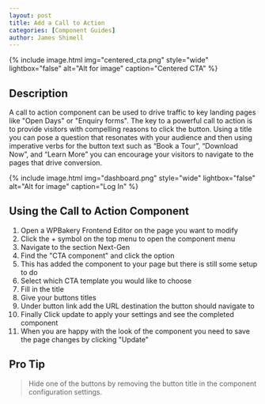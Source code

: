 ```yaml
---
layout: post
title: Add a Call to Action
categories: [Component Guides]
author: James Shimell
---
```

{% include image.html img="centered_cta.png" style="wide" lightbox="false" alt="Alt for image" caption="Centered CTA" %}


## Description

A call to action component can be used to drive traffic to key landing pages like "Open Days" or "Enquiry forms". The key to a powerful call to action is to provide visitors with compelling reasons to click the button. Using a title you can pose a question that resonates with your audience and then using imperative verbs for the button text such as “Book a Tour”, “Download Now”, and “Learn More” you can encourage your visitors to navigate to the pages that drive conversion. 

{% include image.html img="dashboard.png" style="wide" lightbox="false" alt="Alt for image" caption="Log In" %}


## Using the Call to Action Component


1. Open a WPBakery Frontend Editor on the page you want to modify
2. Click the + symbol on the top menu to open the component menu
3. Navigate to the section Next-Gen
4. Find the "CTA component" and click the option
5. This has added the component to your page but there is still some setup to do
6. Select which CTA template you would like to choose
7. Fill in the title
8. Give your buttons titles
9. Under button link add the URL destination the button should navigate to
10. Finally Click update to apply your settings and see the completed component
11. When you are happy with the look of the component you need to save the page changes by clicking "Update" 

## Pro Tip
> Hide one of the buttons by removing the button title in the component configuration settings.

